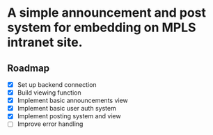# A simple announcement and post system for embedding on MPLS intranet site.

## Roadmap

- [x] Set up backend connection
- [x] Build viewing function
- [x] Implement basic announcements view
- [x] Implement basic user auth system
- [x] Implement posting system and view
- [ ] Improve error handling
